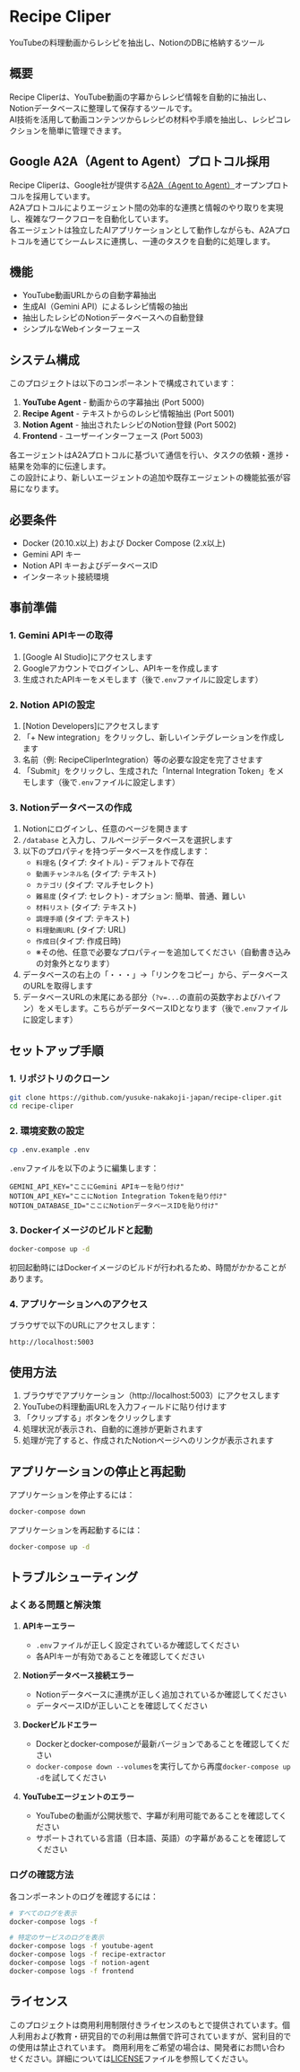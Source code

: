 # Recipe Cliper

YouTubeの料理動画からレシピを抽出し、NotionのDBに格納するツール

## 概要

Recipe Cliperは、YouTube動画の字幕からレシピ情報を自動的に抽出し、Notionデータベースに整理して保存するツールです。  
AI技術を活用して動画コンテンツからレシピの材料や手順を抽出し、レシピコレクションを簡単に管理できます。

## Google A2A（Agent to Agent）プロトコル採用

Recipe Cliperは、Google社が提供する[A2A（Agent to Agent）](https://github.com/google/A2A)オープンプロトコルを採用しています。  
A2Aプロトコルによりエージェント間の効率的な連携と情報のやり取りを実現し、複雑なワークフローを自動化しています。  
各エージェントは独立したAIアプリケーションとして動作しながらも、A2Aプロトコルを通じてシームレスに連携し、一連のタスクを自動的に処理します。

## 機能

- YouTube動画URLからの自動字幕抽出
- 生成AI（Gemini API）によるレシピ情報の抽出
- 抽出したレシピのNotionデータベースへの自動登録
- シンプルなWebインターフェース

## システム構成

このプロジェクトは以下のコンポーネントで構成されています：

1. **YouTube Agent** - 動画からの字幕抽出 (Port 5000)
2. **Recipe Agent** - テキストからのレシピ情報抽出 (Port 5001)
3. **Notion Agent** - 抽出されたレシピのNotion登録 (Port 5002)
4. **Frontend** - ユーザーインターフェース (Port 5003)

各エージェントはA2Aプロトコルに基づいて通信を行い、タスクの依頼・進捗・結果を効率的に伝達します。  
この設計により、新しいエージェントの追加や既存エージェントの機能拡張が容易になります。

## 必要条件

- Docker (20.10.x以上) および Docker Compose (2.x以上)
- Gemini API キー
- Notion API キーおよびデータベースID
- インターネット接続環境

## 事前準備

### 1. Gemini APIキーの取得

1. [Google AI Studio]にアクセスします
2. Googleアカウントでログインし、APIキーを作成します
3. 生成されたAPIキーをメモします（後で`.env`ファイルに設定します）

### 2. Notion APIの設定

1. [Notion Developers]にアクセスします
2. 「+ New integration」をクリックし、新しいインテグレーションを作成します
3. 名前（例: RecipeCliperIntegration）等の必要な設定を完了させます
4. 「Submit」をクリックし、生成された「Internal Integration Token」をメモします（後で`.env`ファイルに設定します）

### 3. Notionデータベースの作成

1. Notionにログインし、任意のページを開きます
2. `/database` と入力し、フルページデータベースを選択します
3. 以下のプロパティを持つデータベースを作成します：
   - `料理名` (タイプ: タイトル) - デフォルトで存在
   - `動画チャンネル名` (タイプ: テキスト)
   - `カテゴリ` (タイプ: マルチセレクト)
   - `難易度` (タイプ: セレクト) - オプション: 簡単、普通、難しい
   - `材料リスト` (タイプ: テキスト)
   - `調理手順` (タイプ: テキスト)
   - `料理動画URL` (タイプ: URL)
   - `作成日`(タイプ: 作成日時)
   - ※その他、任意で必要なプロパティーを追加してください（自動書き込みの対象外となります）
4. データベースの右上の「・・・」→「リンクをコピー」から、データベースのURLを取得します
5. データベースURLの末尾にある部分（`?v=...`の直前の英数字およびハイフン）をメモします。こちらがデータベースIDとなります（後で`.env`ファイルに設定します）

## セットアップ手順

### 1. リポジトリのクローン

```bash
git clone https://github.com/yusuke-nakakoji-japan/recipe-cliper.git
cd recipe-cliper
```

### 2. 環境変数の設定

```bash
cp .env.example .env
```

`.env`ファイルを以下のように編集します：

```
GEMINI_API_KEY="ここにGemini APIキーを貼り付け"
NOTION_API_KEY="ここにNotion Integration Tokenを貼り付け"
NOTION_DATABASE_ID="ここにNotionデータベースIDを貼り付け"
```

### 3. Dockerイメージのビルドと起動

```bash
docker-compose up -d
```

初回起動時にはDockerイメージのビルドが行われるため、時間がかかることがあります。

### 4. アプリケーションへのアクセス

ブラウザで以下のURLにアクセスします：
```
http://localhost:5003
```

## 使用方法

1. ブラウザでアプリケーション（http://localhost:5003）にアクセスします
2. YouTubeの料理動画URLを入力フィールドに貼り付けます
3. 「クリップする」ボタンをクリックします
4. 処理状況が表示され、自動的に進捗が更新されます
5. 処理が完了すると、作成されたNotionページへのリンクが表示されます

## アプリケーションの停止と再起動

アプリケーションを停止するには：
```bash
docker-compose down
```

アプリケーションを再起動するには：
```bash
docker-compose up -d
```

## トラブルシューティング

### よくある問題と解決策

1. **APIキーエラー**
   - `.env`ファイルが正しく設定されているか確認してください
   - 各APIキーが有効であることを確認してください

2. **Notionデータベース接続エラー**
   - Notionデータベースに連携が正しく追加されているか確認してください
   - データベースIDが正しいことを確認してください

3. **Dockerビルドエラー**
   - Dockerとdocker-composeが最新バージョンであることを確認してください
   - `docker-compose down --volumes`を実行してから再度`docker-compose up -d`を試してください

4. **YouTubeエージェントのエラー**
   - YouTubeの動画が公開状態で、字幕が利用可能であることを確認してください
   - サポートされている言語（日本語、英語）の字幕があることを確認してください

### ログの確認方法

各コンポーネントのログを確認するには：

```bash
# すべてのログを表示
docker-compose logs -f

# 特定のサービスのログを表示
docker-compose logs -f youtube-agent
docker-compose logs -f recipe-extractor 
docker-compose logs -f notion-agent
docker-compose logs -f frontend
```

## ライセンス

このプロジェクトは商用利用制限付きライセンスのもとで提供されています。個人利用および教育・研究目的での利用は無償で許可されていますが、営利目的での使用は禁止されています。
商用利用をご希望の場合は、開発者にお問い合わせください。詳細については[LICENSE](LICENSE)ファイルを参照してください。
